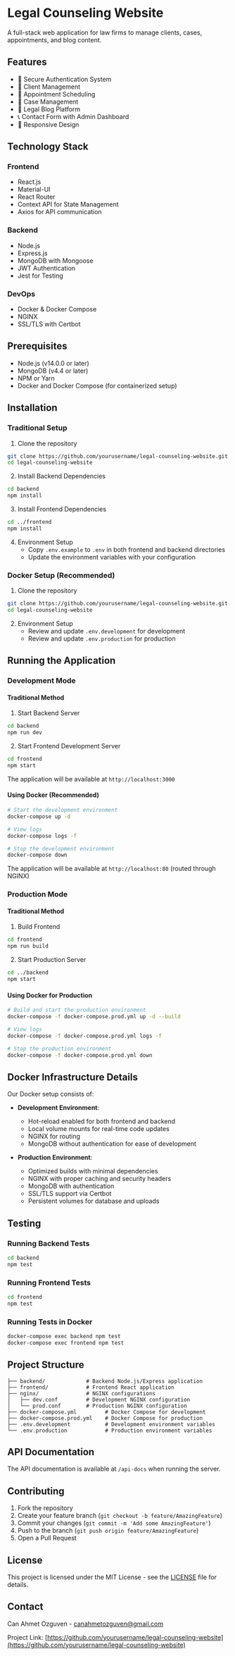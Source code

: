 # Legal Counseling Website

A full-stack web application for law firms to manage clients, cases, appointments, and blog content.

## Features

- 🔐 Secure Authentication System
- 👥 Client Management
- 📅 Appointment Scheduling
- 📁 Case Management
- 📝 Legal Blog Platform
- 📞 Contact Form with Admin Dashboard
- 📱 Responsive Design

## Technology Stack

### Frontend
- React.js
- Material-UI
- React Router
- Context API for State Management
- Axios for API communication

### Backend
- Node.js
- Express.js
- MongoDB with Mongoose
- JWT Authentication
- Jest for Testing

### DevOps
- Docker & Docker Compose
- NGINX
- SSL/TLS with Certbot

## Prerequisites

- Node.js (v14.0.0 or later)
- MongoDB (v4.4 or later)
- NPM or Yarn
- Docker and Docker Compose (for containerized setup)

## Installation

### Traditional Setup

1. Clone the repository
```bash
git clone https://github.com/yourusername/legal-counseling-website.git
cd legal-counseling-website
```

2. Install Backend Dependencies
```bash
cd backend
npm install
```

3. Install Frontend Dependencies
```bash
cd ../frontend
npm install
```

4. Environment Setup
   - Copy `.env.example` to `.env` in both frontend and backend directories
   - Update the environment variables with your configuration

### Docker Setup (Recommended)

1. Clone the repository
```bash
git clone https://github.com/yourusername/legal-counseling-website.git
cd legal-counseling-website
```

2. Environment Setup
   - Review and update `.env.development` for development
   - Review and update `.env.production` for production

## Running the Application

### Development Mode

#### Traditional Method
1. Start Backend Server
```bash
cd backend
npm run dev
```

2. Start Frontend Development Server
```bash
cd frontend
npm start
```

The application will be available at `http://localhost:3000`

#### Using Docker (Recommended)
```bash
# Start the development environment
docker-compose up -d

# View logs
docker-compose logs -f

# Stop the development environment
docker-compose down
```

The application will be available at `http://localhost:80` (routed through NGINX)

### Production Mode

#### Traditional Method
1. Build Frontend
```bash
cd frontend
npm run build
```

2. Start Production Server
```bash
cd ../backend
npm start
```

#### Using Docker for Production
```bash
# Build and start the production environment
docker-compose -f docker-compose.prod.yml up -d --build

# View logs
docker-compose -f docker-compose.prod.yml logs -f

# Stop the production environment
docker-compose -f docker-compose.prod.yml down
```

## Docker Infrastructure Details

Our Docker setup consists of:

- **Development Environment**: 
  - Hot-reload enabled for both frontend and backend
  - Local volume mounts for real-time code updates
  - NGINX for routing
  - MongoDB without authentication for ease of development

- **Production Environment**:
  - Optimized builds with minimal dependencies
  - NGINX with proper caching and security headers
  - MongoDB with authentication
  - SSL/TLS support via Certbot
  - Persistent volumes for database and uploads

## Testing

### Running Backend Tests
```bash
cd backend
npm test
```

### Running Frontend Tests
```bash
cd frontend
npm test
```

### Running Tests in Docker
```bash
docker-compose exec backend npm test
docker-compose exec frontend npm test
```

## Project Structure

```
├── backend/             # Backend Node.js/Express application
├── frontend/            # Frontend React application
├── nginx/               # NGINX configurations
│   ├── dev.conf         # Development NGINX configuration
│   └── prod.conf        # Production NGINX configuration
├── docker-compose.yml         # Docker Compose for development
├── docker-compose.prod.yml    # Docker Compose for production
├── .env.development           # Development environment variables
└── .env.production            # Production environment variables
```

## API Documentation

The API documentation is available at `/api-docs` when running the server.

## Contributing

1. Fork the repository
2. Create your feature branch (`git checkout -b feature/AmazingFeature`)
3. Commit your changes (`git commit -m 'Add some AmazingFeature'`)
4. Push to the branch (`git push origin feature/AmazingFeature`)
5. Open a Pull Request

## License

This project is licensed under the MIT License - see the [LICENSE](LICENSE) file for details.

## Contact

Can Ahmet Ozguven - [canahmetozguven@gmail.com](mailto:canahmetozguven@gmail.com)

Project Link: [https://github.com/yourusername/legal-counseling-website](https://github.com/yourusername/legal-counseling-website)

